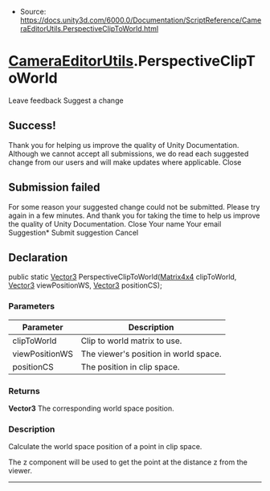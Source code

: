 * Source: https://docs.unity3d.com/6000.0/Documentation/ScriptReference/CameraEditorUtils.PerspectiveClipToWorld.html

#  [CameraEditorUtils](https://docs.unity3d.com/6000.0/Documentation/ScriptReference/CameraEditorUtils.html).PerspectiveClipToWorld
Leave feedback
Suggest a change
## Success!
Thank you for helping us improve the quality of Unity Documentation. Although we cannot accept all submissions, we do read each suggested change from our users and will make updates where applicable.
Close
## Submission failed
For some reason your suggested change could not be submitted. Please <a>try again</a> in a few minutes. And thank you for taking the time to help us improve the quality of Unity Documentation.
Close
Your name Your email Suggestion* Submit suggestion
Cancel
## Declaration
public static [Vector3](https://docs.unity3d.com/6000.0/Documentation/ScriptReference/Vector3.html) PerspectiveClipToWorld([Matrix4x4](https://docs.unity3d.com/6000.0/Documentation/ScriptReference/Matrix4x4.html) clipToWorld, [Vector3](https://docs.unity3d.com/6000.0/Documentation/ScriptReference/Vector3.html) viewPositionWS, [Vector3](https://docs.unity3d.com/6000.0/Documentation/ScriptReference/Vector3.html) positionCS); 
### Parameters
Parameter | Description  
---|---  
clipToWorld | Clip to world matrix to use.  
viewPositionWS | The viewer's position in world space.  
positionCS | The position in clip space.  
### Returns
**Vector3** The corresponding world space position. 
### Description
Calculate the world space position of a point in clip space.  
  
The z component will be used to get the point at the distance z from the viewer.
* * *
